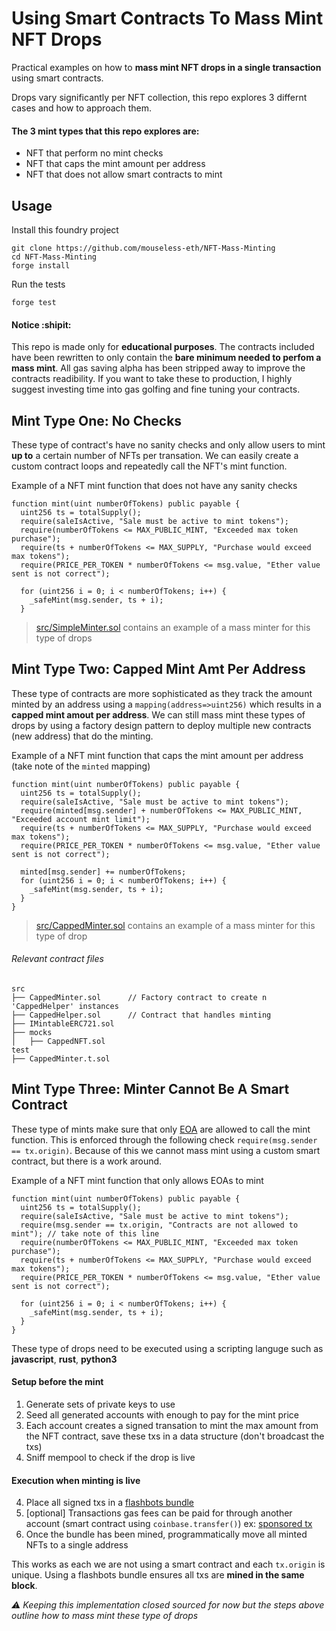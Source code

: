 # Using Smart Contracts To Mass Mint NFT Drops

Practical examples on how to **mass mint NFT drops in a single transaction** using smart contracts.

Drops vary significantly per NFT collection, this repo explores 3 differnt cases and how to approach them.

#### The 3 mint types that this repo explores are:
- NFT that perform no mint checks
- NFT that caps the mint amount per address
- NFT that does not allow smart contracts to mint

## Usage 

Install this foundry project
```shell
git clone https://github.com/mouseless-eth/NFT-Mass-Minting
cd NFT-Mass-Minting
forge install
```

Run the tests
```shell
forge test
```

#### Notice :shipit:
This repo is made only for **educational purposes**. The contracts included have been rewritten to only contain the **bare minimum needed to perfom a mass mint**. All gas saving alpha has been stripped away to improve the contracts readibility. If you want to take these to production, I highly suggest investing time into gas golfing and fine tuning your contracts.

## Mint Type One: No Checks
These type of contract's have no sanity checks and only allow users to mint **up to** a certain number of NFTs per transation. We can easily create a custom contract loops and repeatedly call the NFT's mint function.

Example of a NFT mint function that does not have any sanity checks
```solidity
function mint(uint numberOfTokens) public payable {
  uint256 ts = totalSupply();
  require(saleIsActive, "Sale must be active to mint tokens");
  require(numberOfTokens <= MAX_PUBLIC_MINT, "Exceeded max token purchase");
  require(ts + numberOfTokens <= MAX_SUPPLY, "Purchase would exceed max tokens");
  require(PRICE_PER_TOKEN * numberOfTokens <= msg.value, "Ether value sent is not correct");

  for (uint256 i = 0; i < numberOfTokens; i++) {
    _safeMint(msg.sender, ts + i);
  } 
```
> [src/SimpleMinter.sol](./src/SimpleMinter.sol) contains an example of a mass minter for this type of drops 

## Mint Type Two: Capped Mint Amt Per Address
These type of contracts are more sophisticated as they track the amount minted by an address using a `mapping(address=>uint256)` which results in a **capped mint amout per address**. We can still mass mint these types of drops by using a factory design pattern to deploy multiple new contracts (new address) that do the minting.

Example of a NFT mint function that caps the mint amount per address (take note of the `minted` mapping)
```solidity
function mint(uint numberOfTokens) public payable {
  uint256 ts = totalSupply();
  require(saleIsActive, "Sale must be active to mint tokens");
  require(minted[msg.sender] + numberOfTokens <= MAX_PUBLIC_MINT, "Exceeded account mint limit");
  require(ts + numberOfTokens <= MAX_SUPPLY, "Purchase would exceed max tokens");
  require(PRICE_PER_TOKEN * numberOfTokens <= msg.value, "Ether value sent is not correct");

  minted[msg.sender] += numberOfTokens;
  for (uint256 i = 0; i < numberOfTokens; i++) {
    _safeMint(msg.sender, ts + i);
  }
}
```
> [src/CappedMinter.sol](./src/CappedMinter.sol) contains an example of a mass minter for this type of drop

###### Relevant contract files
```
src
├── CappedMinter.sol      // Factory contract to create n 'CappedHelper' instances     
├── CappedHelper.sol      // Contract that handles minting
├── IMintableERC721.sol   
├── mocks
│   ├── CappedNFT.sol          
test
├── CappedMinter.t.sol    
```

## Mint Type Three: Minter Cannot Be A Smart Contract
These type of mints make sure that only [EOA](https://ethdocs.org/en/latest/contracts-and-transactions/account-types-gas-and-transactions.html) are allowed to call the mint function. This is enforced through the following check `require(msg.sender == tx.origin)`. Because of this we cannot mass mint using a custom smart contract, but there is a work around. 

Example of a NFT mint function that only allows EOAs to mint
```solidity
function mint(uint numberOfTokens) public payable {
  uint256 ts = totalSupply();
  require(saleIsActive, "Sale must be active to mint tokens");
  require(msg.sender == tx.origin, "Contracts are not allowed to mint"); // take note of this line
  require(numberOfTokens <= MAX_PUBLIC_MINT, "Exceeded max token purchase");
  require(ts + numberOfTokens <= MAX_SUPPLY, "Purchase would exceed max tokens");
  require(PRICE_PER_TOKEN * numberOfTokens <= msg.value, "Ether value sent is not correct");

  for (uint256 i = 0; i < numberOfTokens; i++) {
    _safeMint(msg.sender, ts + i);
  }
}
```
These type of drops need to be executed using a scripting languge such as **javascript**, **rust**, **python3**

#### Setup before the mint
1) Generate sets of private keys to use
2) Seed all generated accounts with enough to pay for the mint price
3) Each account creates a signed transation to mint the max amount from the NFT contract, save these txs in a data structure (don't broadcast the txs)
4) Sniff mempool to check if the drop is live 

#### Execution when minting is live
4) Place all signed txs in a [flashbots bundle](https://docs.flashbots.net/flashbots-auction/searchers/advanced/understanding-bundles)
5) [optional] Transactions gas fees can be paid for through another account (smart contract using `coinbase.transfer()`) ex: [sponsored tx](https://github.com/flashbots/searcher-sponsored-tx)
6) Once the bundle has been mined, programmatically move all minted NFTs to a single address 

This works as each we are not using a smart contract and each `tx.origin` is unique. Using a flashbots bundle ensures all txs are **mined in the same block**.


*⚠️ Keeping this implementation closed sourced for now but the steps above outline how to mass mint these type of drops*

